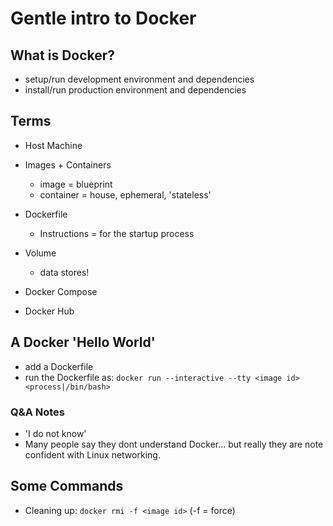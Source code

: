 # Gentle intro to Docker

## What is Docker?

- setup/run development environment and dependencies
- install/run production environment and dependencies

## Terms

- Host Machine

- Images + Containers
  - image = blueprint
  - container = house, ephemeral, 'stateless'

- Dockerfile
  - Instructions = for the startup process

- Volume
  - data stores!

- Docker Compose
- Docker Hub

## A Docker 'Hello World'

- add a Dockerfile
- run the Dockerfile as: `docker run --interactive --tty <image id> <process|/bin/bash>`

### Q&A Notes

- 'I do not know'
- Many people say they dont understand Docker... but really they are note confident with Linux networking.

## Some Commands

- Cleaning up: `docker rmi -f <image id>` (-f = force)
